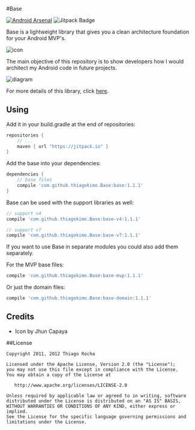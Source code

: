#Base

[![Android Arsenal](https://img.shields.io/badge/Android%20Arsenal-Base-green.svg?style=flat)](https://android-arsenal.com/details/1/2454)
![Jitpack Badge](http://img.shields.io/github/release/thiagokimo/Base.svg?label=JitPack)

Base is a lightweight library that gives you a clean architecture foundation for your Android MVP's.

![icon](https://raw.githubusercontent.com/thiagokimo/Base/master/images/base-icon.png)

The main objective of this repository is to show developers
how I would architect my Android code in future projects.

![diagram](http://kimo.io/images/android-diagram.png)

For more details of this library, click [here](http://kimo.io/2015/09/06/base/).

## Using

Add it in your build.gradle at the end of repositories:
``` groovy
repositories {
	// ...
	maven { url "https://jitpack.io" }
}
```

Add the base into your dependencies:

``` groovy
dependencies {
    // base files
    compile 'com.github.thiagokimo.Base:base:1.1.1'
}
```

Base can be used with the support libraries as well:
``` groovy
// support v4
compile 'com.github.thiagokimo.Base:base-v4:1.1.1'
```
``` groovy
// support v7
compile 'com.github.thiagokimo.Base:base-v7:1.1.1'
```

If you want to use Base in separate modules you could also add them separately.

For the MVP base files:
```groovy
compile 'com.github.thiagokimo.Base:base-mvp:1.1.1'
```

Or just the domain files:
``` groovy
compile 'com.github.thiagokimo.Base:base-domain:1.1.1'
```

## Credits
- Icon by Jhun Capaya

##License

    Copyright 2011, 2012 Thiago Rocha

    Licensed under the Apache License, Version 2.0 (the "License");
    you may not use this file except in compliance with the License.
    You may obtain a copy of the License at

       http://www.apache.org/licenses/LICENSE-2.0

    Unless required by applicable law or agreed to in writing, software
    distributed under the License is distributed on an "AS IS" BASIS,
    WITHOUT WARRANTIES OR CONDITIONS OF ANY KIND, either express or implied.
    See the License for the specific language governing permissions and
    limitations under the License.
